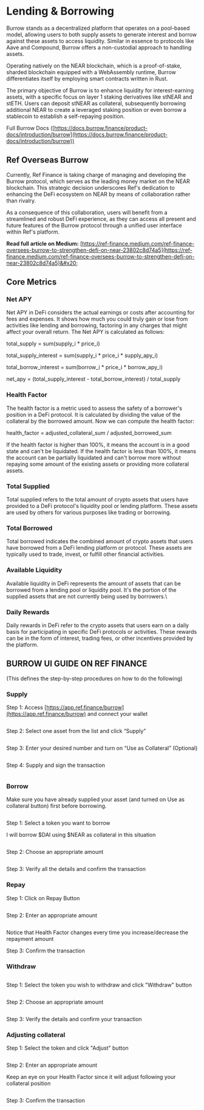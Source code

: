 # Lending & Borrowing

Burrow stands as a decentralized platform that operates on a pool-based model, allowing users to both supply assets to generate interest and borrow against these assets to access liquidity. Similar in essence to protocols like Aave and Compound, Burrow offers a non-custodial approach to handling assets.

Operating natively on the NEAR blockchain, which is a proof-of-stake, sharded blockchain equipped with a WebAssembly runtime, Burrow differentiates itself by employing smart contracts written in Rust.

The primary objective of Burrow is to enhance liquidity for interest-earning assets, with a specific focus on layer 1 staking derivatives like stNEAR and stETH. Users can deposit stNEAR as collateral, subsequently borrowing additional NEAR to create a leveraged staking position or even borrow a stablecoin to establish a self-repaying position.

Full Burrow Docs ([https://docs.burrow.finance/product-docs/introduction/burrow](https://docs.burrow.finance/product-docs/introduction/burrow))

## Ref Overseas Burrow

Currently, Ref Finance is taking charge of managing and developing the Burrow protocol, which serves as the leading money market on the NEAR blockchain. This strategic decision underscores Ref's dedication to enhancing the DeFi ecosystem on NEAR by means of collaboration rather than rivalry.

As a consequence of this collaboration, users will benefit from a streamlined and robust DeFi experience, as they can access all present and future features of the Burrow protocol through a unified user interface within Ref's platform.

**Read full article on Medium:** [https://ref-finance.medium.com/ref-finance-oversees-burrow-to-strengthen-defi-on-near-23802c8d74a5](https://ref-finance.medium.com/ref-finance-oversees-burrow-to-strengthen-defi-on-near-23802c8d74a5)&#x20;

## Core Metrics

### Net APY

Net APY in DeFi considers the actual earnings or costs after accounting for fees and expenses. It shows how much you could truly gain or lose from activities like lending and borrowing, factoring in any charges that might affect your overall return. The Net APY is calculated as follows:

total\_supply = sum(supply\_i \* price\_i)

total\_supply\_interest = sum(supply\_i \* price\_i \* supply\_apy\_i)&#x20;

total\_borrow\_interest = sum(borrow\_i \* price\_i \* borrow\_apy\_i)&#x20;

net\_apy = (total\_supply\_interest - total\_borrow\_interest) / total\_supply

### Health Factor

The health factor is a metric used to assess the safety of a borrower's position in a DeFi protocol. It is calculated by dividing the value of the collateral by the borrowed amount. Now we can compute the health factor:

health\_factor = adjusted\_collateral\_sum / adjusted\_borrowed\_sum

If the health factor is higher than 100%, it means the account is in a good state and can't be liquidated. If the health factor is less than 100%, it means the account can be partially liquidated and can't borrow more without repaying some amount of the existing assets or providing more collateral assets.

### Total Supplied

Total supplied refers to the total amount of crypto assets that users have provided to a DeFi protocol's liquidity pool or lending platform. These assets are used by others for various purposes like trading or borrowing.

### Total Borrowed

Total borrowed indicates the combined amount of crypto assets that users have borrowed from a DeFi lending platform or protocol. These assets are typically used to trade, invest, or fulfill other financial activities.

### Available Liquidity

Available liquidity in DeFi represents the amount of assets that can be borrowed from a lending pool or liquidity pool. It's the portion of the supplied assets that are not currently being used by borrowers.\


### Daily Rewards

Daily rewards in DeFi refer to the crypto assets that users earn on a daily basis for participating in specific DeFi protocols or activities. These rewards can be in the form of interest, trading fees, or other incentives provided by the platform.

## BURROW UI GUIDE ON REF FINANCE

(This defines the step-by-step procedures on how to do the following)

### Supply

Step 1: Access [https://app.ref.finance/burrow](https://app.ref.finance/burrow) and connect your wallet

<figure><img src="../../.gitbook/assets/Screenshot 2023-08-28 at 01.24.26.png" alt=""><figcaption></figcaption></figure>

Step 2: Select one asset from the list and click “Supply”

<figure><img src="../../.gitbook/assets/Screenshot 2023-08-10 at 00.53.19.png" alt=""><figcaption></figcaption></figure>

Step 3: Enter your desired number and turn on “Use as Collateral” (Optional)

<figure><img src="../../.gitbook/assets/Screenshot 2023-08-28 at 01.28.19 (1).png" alt=""><figcaption></figcaption></figure>

Step 4: Supply and sign the transaction

<figure><img src="../../.gitbook/assets/Screenshot 2023-08-10 at 15.16.53.png" alt=""><figcaption></figcaption></figure>

### Borrow

Make sure you have already supplied your asset (and turned on Use as collateral button) first before borrowing.

<figure><img src="../../.gitbook/assets/Screenshot 2023-08-28 at 13.45.53.png" alt=""><figcaption></figcaption></figure>

Step 1: Select a token you want to borrow

I will borrow $DAI using $NEAR as collateral in this situation

<figure><img src="../../.gitbook/assets/Screenshot 2023-08-28 at 13.47.33.png" alt=""><figcaption></figcaption></figure>

Step 2: Choose an appropriate amount

<figure><img src="../../.gitbook/assets/Screenshot 2023-08-28 at 13.50.06.png" alt=""><figcaption></figcaption></figure>

Step 3: Verify all the details and confirm the transaction

### Repay

Step 1: Click on Repay Button

<figure><img src="../../.gitbook/assets/image (2).png" alt=""><figcaption></figcaption></figure>

Step 2: Enter an appropriate amount&#x20;

<figure><img src="../../.gitbook/assets/Screenshot 2023-08-28 at 13.59.22.png" alt=""><figcaption></figcaption></figure>

Notice that Health Factor changes every time you increase/decrease the repayment amount

Step 3: Confirm the transaction

### Withdraw

<figure><img src="../../.gitbook/assets/Screenshot 2023-08-28 at 14.07.48.png" alt=""><figcaption></figcaption></figure>

Step 1: Select the token you wish to withdraw and click "Withdraw" button

<figure><img src="../../.gitbook/assets/Screenshot 2023-08-28 at 14.13.20.png" alt=""><figcaption></figcaption></figure>

Step 2:  Choose an appropriate amount

<figure><img src="../../.gitbook/assets/image (1) (1).png" alt=""><figcaption></figcaption></figure>

Step 3: Verify the details and confirm your transaction

### Adjusting collateral

Step 1: Select the token and click "Adjust" button

<figure><img src="../../.gitbook/assets/Screenshot 2023-08-28 at 14.13.20.png" alt=""><figcaption></figcaption></figure>

Step 2: Enter an appropriate amount&#x20;

Keep an eye on your Health Factor since it will adjust following your collateral position

<figure><img src="../../.gitbook/assets/Screenshot 2023-08-28 at 14.35.05.png" alt=""><figcaption></figcaption></figure>

Step 3: Confirm the transaction
